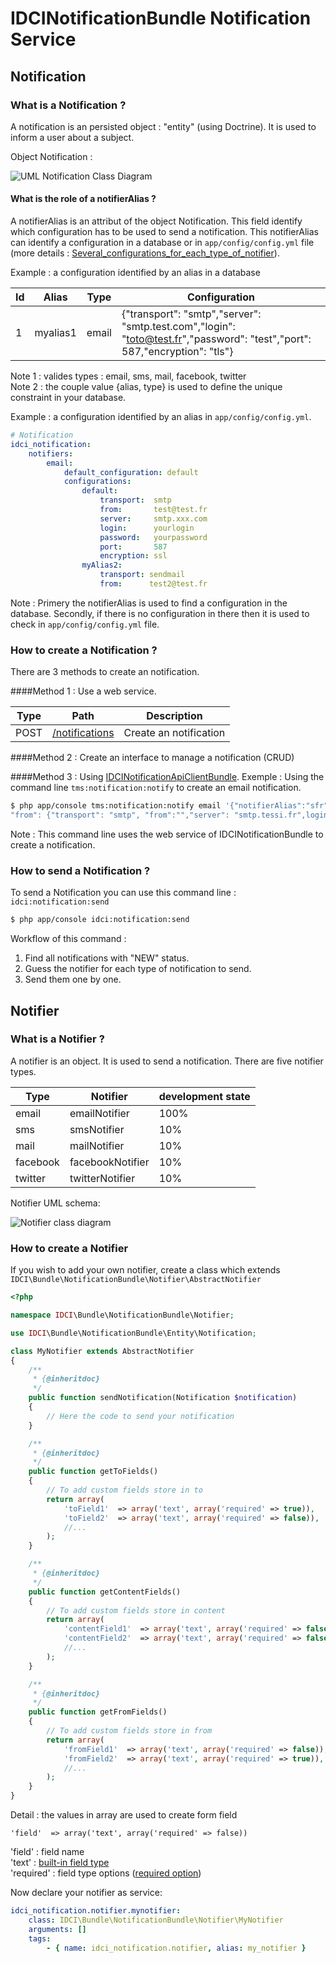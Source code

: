 IDCINotificationBundle Notification Service
===========================================


Notification
------------
### What is a Notification ?
A notification is an persisted object : "entity" (using Doctrine). It is used to inform a user about a subject.

Object Notification :

![UML Notification Class Diagram](notification_class.png)


#### What is the role of a notifierAlias ?

A notifierAlias is an attribut of the object Notification. This field identify which configuration has to be used to send a notification. This notifierAlias can identify a configuration in a database or in `app/config/config.yml` file (more details : [Several_configurations_for_each_type_of_notifier](https://github.com/IDCI-Consulting/NotificationBundle/blob/master/Resources/doc/configuration_reference.md#several-configurations-for-each-type-of-notifier)).

Example : a configuration identified by an alias in a database

| Id | Alias    | Type  | Configuration                                                                              
|----|----------|-------|-----------------------------------------------------------------------------------
| 1  | myalias1 | email | {"transport": "smtp","server": "smtp.test.com","login": "toto@test.fr","password": "test","port": 587,"encryption": "tls"} 
Note 1 : valides types : email, sms, mail, facebook, twitter  
Note 2 : the couple value {alias, type} is used to define the unique constraint in your database.

Example : a configuration identified by an alias in `app/config/config.yml`.
```yml
# Notification
idci_notification:
    notifiers:
        email:
            default_configuration: default
            configurations:
                default:
                    transport:  smtp
                    from:       test@test.fr
                    server:     smtp.xxx.com
                    login:      yourlogin
                    password:   yourpassword
                    port:       587
                    encryption: ssl
                myAlias2:
                    transport: sendmail
                    from:      test2@test.fr
```
Note : Primery the notifierAlias is used to find a configuration in the database. Secondly, if there is no configuration in there then it is used to check in `app/config/config.yml` file.

### How to create a Notification ?
There are 3 methods to create an notification.

####Method 1 : Use a web service.

| Type   | Path                                                     | Description            
|--------|----------------------------------------------------------|------------------------
| POST   | [/notifications](api/notification/post_notifications.md) | Create an notification 

####Method 2 : Create an interface to manage a notification (CRUD)

####Method 3 : Using [IDCINotificationApiClientBundle](https://github.com/IDCI-Consulting/NotificationApiClientBundle.git).
Exemple : Using the command line `tms:notification:notify` to create an email notification.
```sh
$ php app/console tms:notification:notify email '{"notifierAlias":"sfr",
"from": {"transport": "smtp", "from":"","server": "smtp.tessi.fr",login":"sender@tessi.com", "password": "password", "port": "465", "encryption": "ssl"},"to": {"to": "test@email.fr", "cc": "titi@toto.fr, tutu@titi.fr", "bcc": null},"content": {"subject": "notification via command line", "message": "the message to be send", "htmlMessage": "<h1>Titre</h1><p>Message</p>", "attachments": []}}'
```
Note : This command line uses the web service of IDCINotificationBundle to create a notification.

### How to send a Notification ?
To send a Notification you can use this command line : `idci:notification:send`
```sh
$ php app/console idci:notification:send
```
Workflow of this command :  

1. Find all notifications with "NEW" status.  
2. Guess the notifier for each type of notification to send.  
3. Send them one by one.  

Notifier
--------
### What is a Notifier ?
A notifier is an object. It is used to send a notification.
There are five notifier types.

| Type     | Notifier         | development state 
|----------|------------------|-------------------
| email    | emailNotifier    | 100%              
| sms      | smsNotifier      | 10%               
| mail     | mailNotifier     | 10%               
| facebook | facebookNotifier | 10%               
| twitter  | twitterNotifier  | 10%               

Notifier UML schema:

![Notifier class diagram](notifier_class_diagram.png)

### How to create a Notifier
If you wish to add your own notifier, create a class which extends `IDCI\Bundle\NotificationBundle\Notifier\AbstractNotifier`
```php
<?php

namespace IDCI\Bundle\NotificationBundle\Notifier;

use IDCI\Bundle\NotificationBundle\Entity\Notification;

class MyNotifier extends AbstractNotifier
{
    /**
     * {@inheritdoc}
     */
    public function sendNotification(Notification $notification)
    {
        // Here the code to send your notification
    }

    /**
     * {@inheritdoc}
     */
    public function getToFields()
    {
        // To add custom fields store in to
        return array(
            'toField1'  => array('text', array('required' => true)),
            'toField2'  => array('text', array('required' => false)),
            //...
        );
    }

    /**
     * {@inheritdoc}
     */
    public function getContentFields()
    {
        // To add custom fields store in content
        return array(
            'contentField1'  => array('text', array('required' => false)),
            'contentField2'  => array('text', array('required' => false)),
            //...
        );
    }

    /**
     * {@inheritdoc}
     */
    public function getFromFields()
    {
        // To add custom fields store in from
        return array(
            'fromField1'  => array('text', array('required' => false)),
            'fromField2'  => array('text', array('required' => true)),
            //...
        );
    }
}
```
Detail : the values in array are used to create form field
```
'field'  => array('text', array('required' => false))
```
'field'    : field name  
'text'     : [built-in field type](http://symfony.com/doc/current/book/forms.html#built-in-field-types)  
'required' : field type options ([required option](http://symfony.com/doc/current/book/forms.html#field-type-options))  

Now declare your notifier as service:
```yml
idci_notification.notifier.mynotifier:
    class: IDCI\Bundle\NotificationBundle\Notifier\MyNotifier
    arguments: []
    tags:
        - { name: idci_notification.notifier, alias: my_notifier }
```
